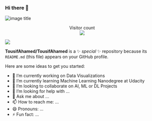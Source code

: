 ### Hi there 👋

![image title](https://rushter.com/counter.svg)
<p align="center"> 
  Visitor count<br>
  <img src="https://profile-counter.glitch.me/TousifAhamed/count.svg" />
</p>

![](https://github.com/ahmed-gharib89/TousifAhamed/blob/master/cover.png)



**TousifAhamed/TousifAhamed** is a ✨ _special_ ✨ repository because its `README.md` (this file) appears on your GitHub profile.

Here are some ideas to get you started:

- 🔭 I’m currently working on Data Visualizations
- 🌱 I’m currently learning Machine Learning Nanodegree at Udacity
- 👯 I’m looking to collaborate on AI, ML or DL Projects
- 🤔 I’m looking for help with ...
- 💬 Ask me about ...
- 📫 How to reach me: ...
- 😄 Pronouns: ...
- ⚡ Fun fact: ...

